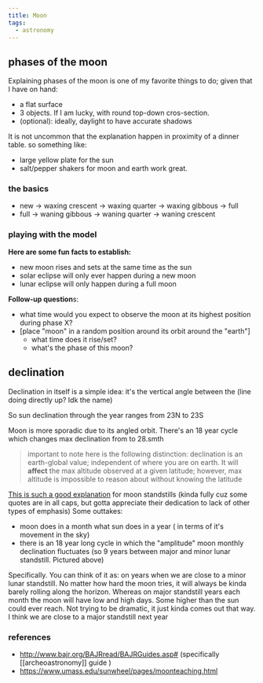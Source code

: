 ```yaml
---
title: Moon
tags:
  - astronomy
---
```

## phases of the moon

Explaining phases of the moon is one of my favorite things to do; given that I have on hand:
* a flat surface
* 3 objects. If I am lucky, with round top-down cros-section.
* (optional): ideally, daylight to have accurate shadows

It is not uncommon that the explanation happen in proximity of a dinner table. so something like:
* large yellow plate for the sun
* salt/pepper shakers for moon and earth 
work great. 

<!--insert picture of animation here-->

### the basics
* new -> waxing crescent -> waxing quarter -> waxing gibbous -> full
* full -> waning gibbous -> waning quarter -> waning crescent

### playing with the model

**Here are some fun facts to establish:**
* new moon rises and sets at the same time as the sun
* solar eclipse will only ever happen during a new moon
* lunar eclipse will only happen during a full moon

**Follow-up question**s:
* what time would you expect to observe the moon at its highest position during phase X? 
* [place "moon" in a random position around its orbit around the "earth"]
	* what time does it rise/set?
	* what's the phase of this moon?

## declination

Declination in itself is a simple idea: it's the vertical angle between the (line doing directly up? Idk the name)

So sun declination through the year ranges from 23N to 23S

Moon is more sporadic due to its angled orbit. There's an 18 year cycle which changes max declination from to 28.smth

> important to note here is the following distinction: declination is an earth-global value; independent of where you are on earth. It will **affect** the max altitude observed at a given latitude; however, max altitude is impossible to reason about without knowing the latitude

<!--include an illustration or a visual here?-->

[This is such a good explanation](https://www.umass.edu/sunwheel/pages/moonteaching.html) for moon standstills (kinda fully cuz some quotes are in all caps, but gotta appreciate their dedication to lack of other types of emphasis) 
Some outtakes: 
- moon does in a month what sun does in a year ( in terms of it's movement in the sky)
- there is an 18 year long cycle in which the "amplitude" moon monthly declination fluctuates (so 9 years between major and minor lunar standstill. Pictured above)

Specifically. You can think of it as: on years when we are close to a minor lunar standstill. No matter how hard the moon tries, it will always be kinda barely rolling along the horizon. 
Whereas on major standstill years each month the moon will have low and high days. Some higher than the sun could ever reach. 
Not trying to be dramatic, it just kinda comes out that way. 
I think we are close to a major standstill next year 


### references 
- http://www.bajr.org/BAJRread/BAJRGuides.asp# (specifically [[archeoastronomy]] guide )
- https://www.umass.edu/sunwheel/pages/moonteaching.html
